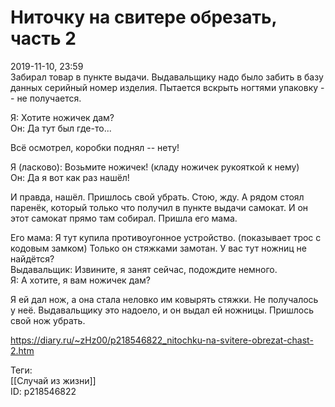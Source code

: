 Ниточку на свитере обрезать, часть 2
=====================================

   
 2019-11-10, 23:59   
  Забирал товар в пункте выдачи. Выдавальщику надо было забить в базу данных серийный номер изделия. Пытается вскрыть ногтями упаковку -- не получается.   
   
 Я: Хотите ножичек дам?   
 Он: Да тут был где-то...   
   
 Всё осмотрел, коробки поднял -- нету!   
   
 Я (ласково): Возьмите ножичек! (кладу ножичек рукояткой к нему)   
 Он: Да я вот как раз нашёл!   
   
 И правда, нашёл. Пришлось свой убрать. Стою, жду. А рядом стоял паренёк, который только что получил в пункте выдачи самокат. И он этот самокат прямо там собирал. Пришла его мама.   
   
 Его мама: Я тут купила противоугонное устройство. (показывает трос с кодовым замком) Только он стяжками замотан. У вас тут ножниц не найдётся?   
 Выдавальщик: Извините, я занят сейчас, подождите немного.   
 Я: А хотите, я вам ножичек дам?   
   
 Я ей дал нож, а она стала неловко им ковырять стяжки. Не получалось у неё. Выдавальщику это надоело, и он выдал ей ножницы. Пришлось свой нож убрать.   
    
 <https://diary.ru/~zHz00/p218546822_nitochku-na-svitere-obrezat-chast-2.htm>   
   
 Теги:   
 [[Случай из жизни]]   
 ID: p218546822
